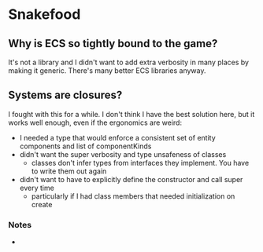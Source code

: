 # Snakefood

## Why is ECS so tightly bound to the game?
It's not a library and I didn't want to add extra verbosity in many places by making it generic.
There's many better ECS libraries anyway.

## Systems are closures?

I fought with this for a while. I don't think I have the best solution here, but it works well enough, even if the ergonomics are weird:

- I needed a type that would enforce a consistent set of entity components and list of componentKinds
- didn't want the super verbosity and type unsafeness of classes
  - classes don't infer types from interfaces they implement. You have to write them out again
- didn't want to have to explicitly define the constructor and call super every time
  - particularly if I had class members that needed initialization on create


### Notes

-
